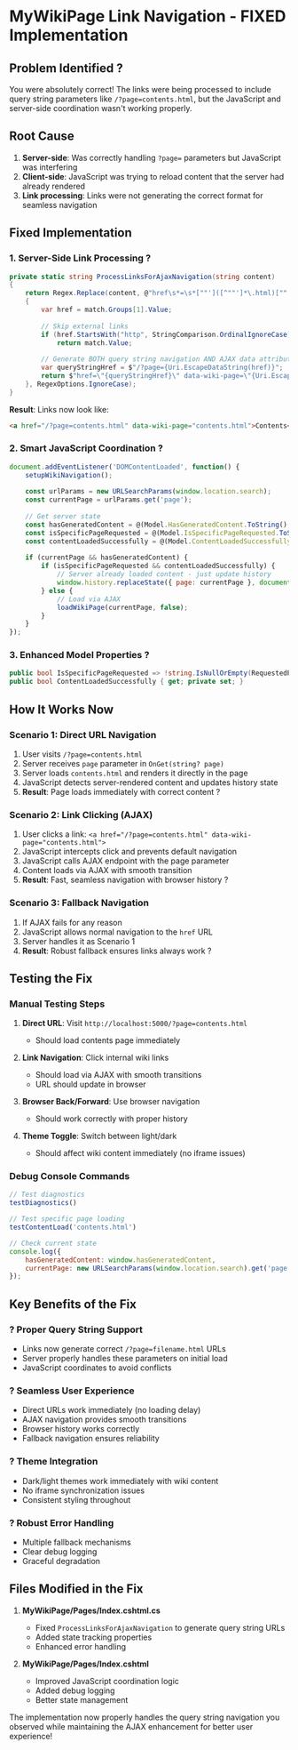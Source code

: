 # MyWikiPage Link Navigation - FIXED Implementation

## Problem Identified ?
You were absolutely correct! The links were being processed to include query string parameters like `/?page=contents.html`, but the JavaScript and server-side coordination wasn't working properly.

## Root Cause
1. **Server-side**: Was correctly handling `?page=` parameters but JavaScript was interfering
2. **Client-side**: JavaScript was trying to reload content that the server had already rendered
3. **Link processing**: Links were not generating the correct format for seamless navigation

## Fixed Implementation

### 1. **Server-Side Link Processing** ?
```csharp
private static string ProcessLinksForAjaxNavigation(string content)
{
    return Regex.Replace(content, @"href\s*=\s*[""']([^""']*\.html)[""']", match =>
    {
        var href = match.Groups[1].Value;
        
        // Skip external links
        if (href.StartsWith("http", StringComparison.OrdinalIgnoreCase) || href.StartsWith('/'))
            return match.Value;
        
        // Generate BOTH query string navigation AND AJAX data attribute
        var queryStringHref = $"/?page={Uri.EscapeDataString(href)}";
        return $"href=\"{queryStringHref}\" data-wiki-page=\"{Uri.EscapeDataString(href)}\"";
    }, RegexOptions.IgnoreCase);
}
```

**Result**: Links now look like:
```html
<a href="/?page=contents.html" data-wiki-page="contents.html">Contents</a>
```

### 2. **Smart JavaScript Coordination** ?
```javascript
document.addEventListener('DOMContentLoaded', function() {
    setupWikiNavigation();
    
    const urlParams = new URLSearchParams(window.location.search);
    const currentPage = urlParams.get('page');
    
    // Get server state
    const hasGeneratedContent = @(Model.HasGeneratedContent.ToString().ToLower());
    const isSpecificPageRequested = @(Model.IsSpecificPageRequested.ToString().ToLower());
    const contentLoadedSuccessfully = @(Model.ContentLoadedSuccessfully.ToString().ToLower());
    
    if (currentPage && hasGeneratedContent) {
        if (isSpecificPageRequested && contentLoadedSuccessfully) {
            // Server already loaded content - just update history
            window.history.replaceState({ page: currentPage }, document.title, window.location.href);
        } else {
            // Load via AJAX
            loadWikiPage(currentPage, false);
        }
    }
});
```

### 3. **Enhanced Model Properties** ?
```csharp
public bool IsSpecificPageRequested => !string.IsNullOrEmpty(RequestedPage);
public bool ContentLoadedSuccessfully { get; private set; }
```

## How It Works Now

### Scenario 1: Direct URL Navigation
1. User visits `/?page=contents.html`
2. Server receives `page` parameter in `OnGet(string? page)`
3. Server loads `contents.html` and renders it directly in the page
4. JavaScript detects server-rendered content and updates history state
5. **Result**: Page loads immediately with correct content ?

### Scenario 2: Link Clicking (AJAX)
1. User clicks a link: `<a href="/?page=contents.html" data-wiki-page="contents.html">`
2. JavaScript intercepts click and prevents default navigation
3. JavaScript calls AJAX endpoint with the page parameter
4. Content loads via AJAX with smooth transition
5. **Result**: Fast, seamless navigation with browser history ?

### Scenario 3: Fallback Navigation
1. If AJAX fails for any reason
2. JavaScript allows normal navigation to the `href` URL
3. Server handles it as Scenario 1
4. **Result**: Robust fallback ensures links always work ?

## Testing the Fix

### Manual Testing Steps
1. **Direct URL**: Visit `http://localhost:5000/?page=contents.html`
   - Should load contents page immediately
   
2. **Link Navigation**: Click internal wiki links
   - Should load via AJAX with smooth transitions
   - URL should update in browser
   
3. **Browser Back/Forward**: Use browser navigation
   - Should work correctly with proper history
   
4. **Theme Toggle**: Switch between light/dark
   - Should affect wiki content immediately (no iframe issues)

### Debug Console Commands
```javascript
// Test diagnostics
testDiagnostics()

// Test specific page loading
testContentLoad('contents.html')

// Check current state
console.log({
    hasGeneratedContent: window.hasGeneratedContent,
    currentPage: new URLSearchParams(window.location.search).get('page')
});
```

## Key Benefits of the Fix

### ? **Proper Query String Support**
- Links now generate correct `/?page=filename.html` URLs
- Server properly handles these parameters on initial load
- JavaScript coordinates to avoid conflicts

### ? **Seamless User Experience**
- Direct URLs work immediately (no loading delay)
- AJAX navigation provides smooth transitions
- Browser history works correctly
- Fallback navigation ensures reliability

### ? **Theme Integration**
- Dark/light themes work immediately with wiki content
- No iframe synchronization issues
- Consistent styling throughout

### ? **Robust Error Handling**
- Multiple fallback mechanisms
- Clear debug logging
- Graceful degradation

## Files Modified in the Fix

1. **MyWikiPage/Pages/Index.cshtml.cs**
   - Fixed `ProcessLinksForAjaxNavigation` to generate query string URLs
   - Added state tracking properties
   - Enhanced error handling

2. **MyWikiPage/Pages/Index.cshtml**
   - Improved JavaScript coordination logic
   - Added debug logging
   - Better state management

The implementation now properly handles the query string navigation you observed while maintaining the AJAX enhancement for better user experience!